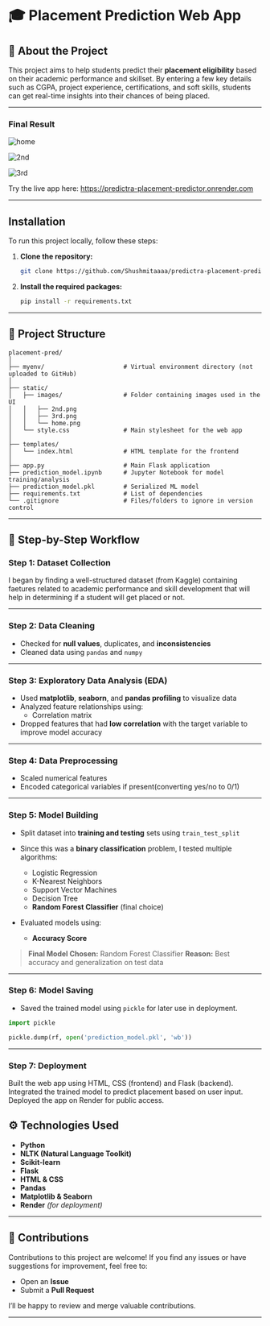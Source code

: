 # 🎓 Placement Prediction Web App

## 📌 About the Project

This project aims to help students predict their **placement eligibility** based on their academic performance and skillset. By entering a few key details such as CGPA, project experience, certifications, and soft skills, students can get real-time insights into their chances of being placed.

---
### Final Result
![home](https://github.com/user-attachments/assets/58a34374-06fd-41c9-b691-604b72a6cd3b)

![2nd](https://github.com/user-attachments/assets/971e3ffa-acc2-45bf-86e5-68db88b0bf5c)

![3rd](https://github.com/user-attachments/assets/ab7c43e4-24b3-4ae4-8eaf-8f9b945e75f7)

Try the live app here: https://predictra-placement-predictor.onrender.com


---

## Installation

To run this project locally, follow these steps:

1. **Clone the repository:**

   ```bash
   git clone https://github.com/Shushmitaaaa/predictra-placement-predictor.git
   ```


2. **Install the required packages:**

   ```bash
   pip install -r requirements.txt
   ```


---

## 📁 Project Structure

```
placement-pred/
│
├── myenv/                      # Virtual environment directory (not uploaded to GitHub)
│
├── static/
│   ├── images/                 # Folder containing images used in the UI
│   │   ├── 2nd.png
│   │   ├── 3rd.png
│   │   └── home.png
│   └── style.css               # Main stylesheet for the web app
│
├── templates/
│   └── index.html              # HTML template for the frontend
│
├── app.py                      # Main Flask application
├── prediction_model.ipynb      # Jupyter Notebook for model training/analysis
├── prediction_model.pkl        # Serialized ML model
├── requirements.txt            # List of dependencies
└── .gitignore                  # Files/folders to ignore in version control
```


---

## 🧭 Step-by-Step Workflow

### Step 1: Dataset Collection

I began by finding a well-structured dataset (from Kaggle) containing faetures related to academic performance and skill development that will help in determining if a student will get placed or not.


---

### Step 2: Data Cleaning

* Checked for **null values**, duplicates, and **inconsistencies**
* Cleaned data using `pandas` and `numpy`

---

### Step 3: Exploratory Data Analysis (EDA)

* Used **matplotlib**, **seaborn**, and **pandas profiling** to visualize data
* Analyzed feature relationships using:
  * Correlation matrix
* Dropped features that had **low correlation** with the target variable to improve model accuracy

---

### Step 4: Data Preprocessing

* Scaled numerical features
* Encoded categorical variables if present(converting yes/no to 0/1)

---

### Step 5: Model Building

* Split dataset into **training and testing** sets using `train_test_split`
* Since this was a **binary classification** problem, I tested multiple algorithms:

  * Logistic Regression
  * K-Nearest Neighbors
  * Support Vector Machines
  * Decision Tree
  * **Random Forest Classifier** (final choice)
* Evaluated models using:

  * **Accuracy Score**

>  **Final Model Chosen:** Random Forest Classifier
>  **Reason:** Best accuracy and generalization on test data

---

### Step 6: Model Saving

* Saved the trained model using `pickle` for later use in deployment.

```python
import pickle

pickle.dump(rf, open('prediction_model.pkl', 'wb'))
```

---

### Step 7: Deployment

Built the web app using HTML, CSS (frontend) and Flask (backend).
Integrated the trained model to predict placement based on user input.
Deployed the app on Render for public access.

## ⚙️ Technologies Used

* **Python**
* **NLTK (Natural Language Toolkit)**
* **Scikit-learn**
* **Flask**
* **HTML & CSS**
* **Pandas**
* **Matplotlib & Seaborn**
* **Render** *(for deployment)*

---

## 🤝 Contributions

Contributions to this project are welcome!
If you find any issues or have suggestions for improvement, feel free to:

*  Open an **Issue**
*  Submit a **Pull Request**

I’ll be happy to review and merge valuable contributions.

---




